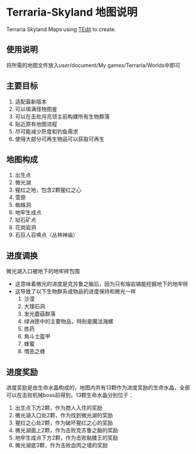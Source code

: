 # Terraria-Skyland 地图说明

Terraria Skyland Maps using [TEdit](https://github.com/TEdit/Terraria-Map-Editor) to create.

## 使用说明

将所需的地图文件放入$user$/document/My games/Terraria/Worlds中即可

## 主要目标

1. 适配最新版本
1. 可以填满怪物图鉴
1. 可以在击败月亮领主前构建所有生物群落
1. 贴近原有地图流程
1. 尽可能减少肝度和钓鱼需求
1. 使得大部分可再生物品可以获取可再生

## 地图构成

1. 出生点
1. 微光湖
1. 猩红之地，包含2颗猩红之心
1. 雪原
1. 蜘蛛洞
1. 地牢生成点
1. 狱石矿点
1. 花岗岩洞
1. 石巨人召唤点（丛林神庙）

## 进度调换

微光湖入口被地下的地牢砖包围

- 这意味着微光的进度是克苏鲁之脑后，因为只有熔岩镐能挖掘地下的地牢砖
- 这导致了以下生物群系或物品的进度保持和微光一样
    1. 沙漠
    1. 大理石洞
    1. 发光蘑菇群落
    1. 绿洲匣中的主要物品，特别是魔法海螺
    1. 炼药
    1. 角斗士盔甲
    1. 蜂蜜
    1. 憎恶之蜂

## 进度奖励

进度奖励是由生命水晶构成的，地图内共有13颗作为进度奖励的生命水晶，全部可以在击败机械boss前得到。13颗生命水晶分别位于：

1. 出生点下方2颗，作为商人入住的奖励
1. 微光湖入口处2颗，作为找到微光湖的奖励
1. 猩红之心处2颗，作为破坏猩红之心的奖励
1. 微光湖面上2颗，作为击败克苏鲁之脑的奖励
1. 地牢生成点下方2颗，作为击败骷髅王的奖励
1. 微光湖底3颗，作为击败血肉之墙的奖励
